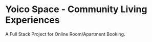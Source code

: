 # Yoico Space - Community Living Experiences
A Full Stack Project for Online Room/Apartment Booking.
